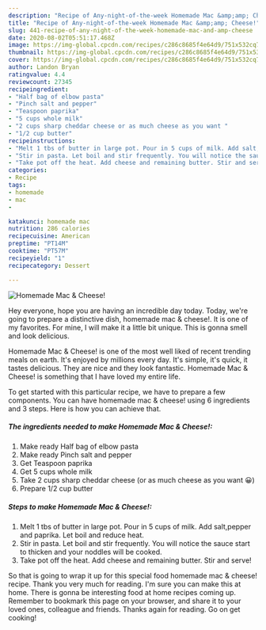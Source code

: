 ```yaml
---
description: "Recipe of Any-night-of-the-week Homemade Mac &amp;amp; Cheese!"
title: "Recipe of Any-night-of-the-week Homemade Mac &amp;amp; Cheese!"
slug: 441-recipe-of-any-night-of-the-week-homemade-mac-and-amp-cheese
date: 2020-08-02T05:51:17.468Z
image: https://img-global.cpcdn.com/recipes/c286c8685f4e64d9/751x532cq70/homemade-mac-cheese-recipe-main-photo.jpg
thumbnail: https://img-global.cpcdn.com/recipes/c286c8685f4e64d9/751x532cq70/homemade-mac-cheese-recipe-main-photo.jpg
cover: https://img-global.cpcdn.com/recipes/c286c8685f4e64d9/751x532cq70/homemade-mac-cheese-recipe-main-photo.jpg
author: Landon Bryan
ratingvalue: 4.4
reviewcount: 27345
recipeingredient:
- "Half bag of elbow pasta"
- "Pinch salt and pepper"
- "Teaspoon paprika"
- "5 cups whole milk"
- "2 cups sharp cheddar cheese or as much cheese as you want "
- "1/2 cup butter"
recipeinstructions:
- "Melt 1 tbs of butter in large pot. Pour in 5 cups of milk. Add salt,pepper and paprika. Let boil and reduce heat."
- "Stir in pasta. Let boil and stir frequently. You will notice the sauce start to thicken and your noddles will be cooked."
- "Take pot off the heat. Add cheese and remaining butter. Stir and serve!"
categories:
- Recipe
tags:
- homemade
- mac
- 

katakunci: homemade mac  
nutrition: 286 calories
recipecuisine: American
preptime: "PT14M"
cooktime: "PT57M"
recipeyield: "1"
recipecategory: Dessert

---
```



![Homemade Mac &amp; Cheese!](https://img-global.cpcdn.com/recipes/c286c8685f4e64d9/751x532cq70/homemade-mac-cheese-recipe-main-photo.jpg)

Hey everyone, hope you are having an incredible day today. Today, we're going to prepare a distinctive dish, homemade mac &amp; cheese!. It is one of my favorites. For mine, I will make it a little bit unique. This is gonna smell and look delicious.

Homemade Mac &amp; Cheese! is one of the most well liked of recent trending meals on earth. It's enjoyed by millions every day. It's simple, it's quick, it tastes delicious. They are nice and they look fantastic. Homemade Mac &amp; Cheese! is something that I have loved my entire life.




To get started with this particular recipe, we have to prepare a few components. You can have homemade mac &amp; cheese! using 6 ingredients and 3 steps. Here is how you can achieve that.

<!--inarticleads1-->

##### The ingredients needed to make Homemade Mac &amp; Cheese!:

1. Make ready Half bag of elbow pasta
1. Make ready Pinch salt and pepper
1. Get Teaspoon paprika
1. Get 5 cups whole milk
1. Take 2 cups sharp cheddar cheese (or as much cheese as you want 😀)
1. Prepare 1/2 cup butter




<!--inarticleads2-->

##### Steps to make Homemade Mac &amp; Cheese!:

1. Melt 1 tbs of butter in large pot. Pour in 5 cups of milk. Add salt,pepper and paprika. Let boil and reduce heat.
1. Stir in pasta. Let boil and stir frequently. You will notice the sauce start to thicken and your noddles will be cooked.
1. Take pot off the heat. Add cheese and remaining butter. Stir and serve!




So that is going to wrap it up for this special food homemade mac &amp; cheese! recipe. Thank you very much for reading. I'm sure you can make this at home. There is gonna be interesting food at home recipes coming up. Remember to bookmark this page on your browser, and share it to your loved ones, colleague and friends. Thanks again for reading. Go on get cooking!
